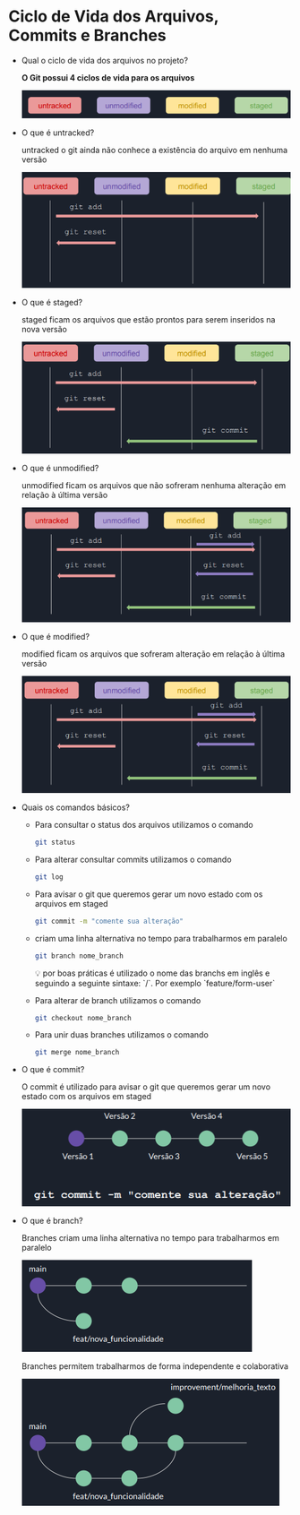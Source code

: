 # Ciclo de Vida dos Arquivos, Commits e Branches

- Qual o ciclo de vida dos arquivos no projeto?
    
    **O Git possui 4 ciclos de vida para os arquivos**
    
    ![Untitled](Ciclo%20de%20Vida%20dos%20Arquivos,%20Commits%20e%20Branches%2030b07547a7754dbf97056ef363d428eb/Untitled.png)
    
- O que é untracked?
    
    untracked o git ainda não conhece a existência do arquivo em nenhuma versão
    
    ![Untitled](Ciclo%20de%20Vida%20dos%20Arquivos,%20Commits%20e%20Branches%2030b07547a7754dbf97056ef363d428eb/Untitled%201.png)
    
- O que é staged?
    
    staged ficam os arquivos que estão prontos para serem inseridos na nova versão
    
    ![Untitled](Ciclo%20de%20Vida%20dos%20Arquivos,%20Commits%20e%20Branches%2030b07547a7754dbf97056ef363d428eb/Untitled%202.png)
    
- O que é unmodified?
    
    unmodified ficam os arquivos que não sofreram nenhuma alteração em relação à última versão
    
    ![Untitled](Ciclo%20de%20Vida%20dos%20Arquivos,%20Commits%20e%20Branches%2030b07547a7754dbf97056ef363d428eb/Untitled%203.png)
    
- O que é modified?
    
    modified ficam os arquivos que sofreram alteração em relação à última versão
    
    ![Untitled](Ciclo%20de%20Vida%20dos%20Arquivos,%20Commits%20e%20Branches%2030b07547a7754dbf97056ef363d428eb/Untitled%204.png)
    
- Quais os comandos básicos?
    - Para consultar o status dos arquivos utilizamos o comando
        
        ```bash
        git status
        ```
        
    - Para alterar consultar commits utilizamos o comando
        
        ```bash
        git log
        ```
        
    - Para avisar o git que queremos gerar um novo estado com os arquivos em staged
        
        ```bash
        git commit -m "comente sua alteração"
        ```
        
    - criam uma linha alternativa no tempo para trabalharmos em paralelo
        
        ```bash
        git branch nome_branch
        ```
        
        <aside>
        💡 por boas práticas é utilizado o nome das branchs em inglês e seguindo a seguinte sintaxe: `<tipo-branch>/<funcao>`. Por exemplo `feature/form-user`
        
        </aside>
        
    - Para alterar de branch utilizamos o comando
        
        ```bash
        git checkout nome_branch
        ```
        
    - Para unir duas branches utilizamos o comando
        
        ```bash
        git merge nome_branch
        ```
        
- O que é commit?
    
    O commit é utilizado para avisar o git que queremos gerar um novo estado com os arquivos em staged
    
    ![Untitled](Ciclo%20de%20Vida%20dos%20Arquivos,%20Commits%20e%20Branches%2030b07547a7754dbf97056ef363d428eb/Untitled%205.png)
    
- O que é branch?
    
    Branches criam uma linha alternativa no tempo para trabalharmos em paralelo
    
    ![Untitled](Ciclo%20de%20Vida%20dos%20Arquivos,%20Commits%20e%20Branches%2030b07547a7754dbf97056ef363d428eb/Untitled%206.png)
    
    Branches permitem trabalharmos de forma independente e colaborativa
    
    ![Untitled](Ciclo%20de%20Vida%20dos%20Arquivos,%20Commits%20e%20Branches%2030b07547a7754dbf97056ef363d428eb/Untitled%207.png)